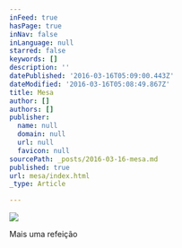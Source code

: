 ```yaml
---
inFeed: true
hasPage: true
inNav: false
inLanguage: null
starred: false
keywords: []
description: ''
datePublished: '2016-03-16T05:09:00.443Z'
dateModified: '2016-03-16T05:08:49.867Z'
title: Mesa
author: []
authors: []
publisher:
  name: null
  domain: null
  url: null
  favicon: null
sourcePath: _posts/2016-03-16-mesa.md
published: true
url: mesa/index.html
_type: Article

---
```

![](https://the-grid-user-content.s3-us-west-2.amazonaws.com/ff9afe7d-fbac-4877-841e-13d707a5a8ed.jpg)

Mais uma refeição